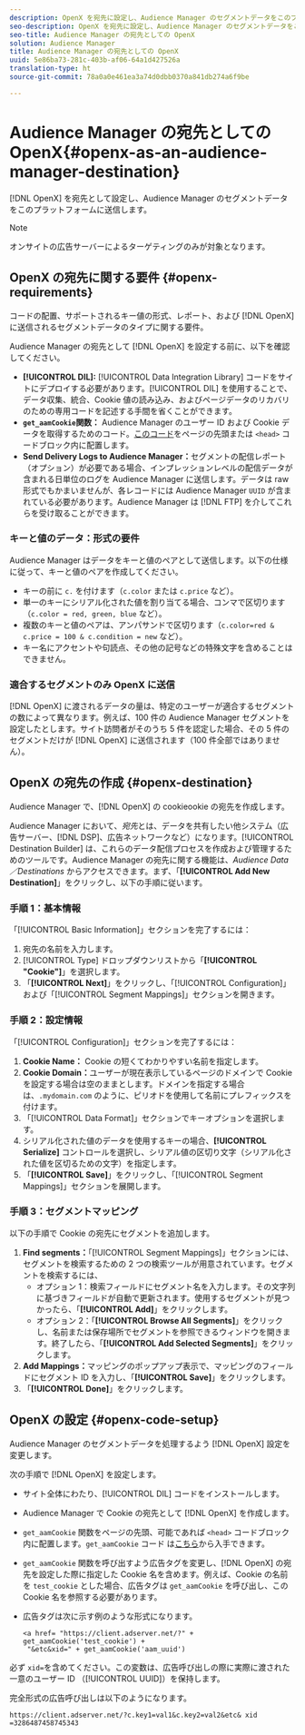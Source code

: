 ```yaml
---
description: OpenX を宛先に設定し、Audience Manager のセグメントデータをこのプラットフォームに送信します。
seo-description: OpenX を宛先に設定し、Audience Manager のセグメントデータをこのプラットフォームに送信します。
seo-title: Audience Manager の宛先としての OpenX
solution: Audience Manager
title: Audience Manager の宛先としての OpenX
uuid: 5e86ba73-281c-403b-af06-64a1d427526a
translation-type: ht
source-git-commit: 78a0a0e461ea3a74d0dbb0370a841db274a6f9be

---
```



# Audience Manager の宛先としての OpenX{#openx-as-an-audience-manager-destination}

[!DNL OpenX] を宛先として設定し、Audience Manager のセグメントデータをこのプラットフォームに送信します。

>[!NOTE]
>
>オンサイトの広告サーバーによるターゲティングのみが対象となります。

## OpenX の宛先に関する要件 {#openx-requirements}

コードの配置、サポートされるキー値の形式、レポート、および [!DNL OpenX] に送信されるセグメントデータのタイプに関する要件。

<!-- aam-openx-requirements.xml -->

Audience Manager の宛先として [!DNL OpenX] を設定する前に、以下を確認してください。

* **[!UICONTROL DIL]:** [!UICONTROL Data Integration Library] コードをサイトにデプロイする必要があります。[!UICONTROL DIL] を使用することで、データ収集、統合、Cookie 値の読み込み、およびページデータのリカバリのための専用コードを記述する手間を省くことができます。
* **`get_aamCookie`関数：** Audience Manager のユーザー ID および Cookie データを取得するためのコード。[このコード](../../features/destinations/get-aam-cookie-code.md)をページの先頭または `<head>` コードブロック内に配置します。
* **Send Delivery Logs to Audience Manager：**&#x200B;セグメントの配信レポート（オプション）が必要である場合、インプレッションレベルの配信データが含まれる日単位のログを Audience Manager に送信します。データは raw 形式でもかまいませんが、各レコードには Audience Manager `UUID` が含まれている必要があります。Audience Manager は [!DNL FTP] を介してこれらを受け取ることができます。

### キーと値のデータ：形式の要件

Audience Manager はデータをキーと値のペアとして送信します。以下の仕様に従って、キーと値のペアを作成してください。

* キーの前に `c.` を付けます（`c.color` または `c.price` など）。
* 単一のキーにシリアル化された値を割り当てる場合、コンマで区切ります（`c.color = red, green, blue` など）。
* 複数のキーと値のペアは、アンパサンドで区切ります（`c.color=red & c.price = 100 & c.condition = new` など）。
* キー名にアクセントや句読点、その他の記号などの特殊文字を含めることはできません。

### 適合するセグメントのみ OpenX に送信

[!DNL OpenX] に渡されるデータの量は、特定のユーザーが適合するセグメントの数によって異なります。例えば、100 件の Audience Manager セグメントを設定したとします。サイト訪問者がそのうち 5 件を認定した場合、その 5 件のセグメントだけが [!DNL OpenX] に送信されます（100 件全部ではありません）。

## OpenX の宛先の作成 {#openx-destination}

Audience Manager で、[!DNL OpenX] の cookieookie の宛先を作成します。

<!-- aam-openx-destination.xml -->

Audience Manager において、*宛先*&#x200B;とは、データを共有したい他システム（広告サーバー、[!DNL DSP]、広告ネットワークなど）になります。[!UICONTROL Destination Builder] は、これらのデータ配信プロセスを作成および管理するためのツールです。Audience Manager の宛先に関する機能は、*Audience Data／Destinations* からアクセスできます。まず、「**[!UICONTROL Add New Destination]**」をクリックし、以下の手順に従います。

### 手順 1：基本情報

「[!UICONTROL Basic Information]」セクションを完了するには：

1. 宛先の名前を入力します。
1. [!UICONTROL Type] ドロップダウンリストから「**[!UICONTROL "Cookie"]**」を選択します。
1. 「**[!UICONTROL Next]**」をクリックし、「[!UICONTROL Configuration]」および「[!UICONTROL Segment Mappings]」セクションを開きます。

### 手順 2：設定情報

「[!UICONTROL Configuration]」セクションを完了するには：

1. **Cookie Name：** Cookie の短くてわかりやすい名前を指定します。
1. **Cookie Domain：**&#x200B;ユーザーが現在表示しているページのドメインで Cookie を設定する場合は空のままとします。ドメインを指定する場合は、`.mydomain.com` のように、ピリオドを使用して名前にプレフィックスを付けます。
1. 「[!UICONTROL Data Format]」セクションでキーオプションを選択します。
1. シリアル化された値のデータを使用するキーの場合、**[!UICONTROL Serialize]** コントロールを選択し、シリアル値の区切り文字（シリアル化された値を区切るための文字）を指定します。
1. 「**[!UICONTROL Save]**」をクリックし、「[!UICONTROL Segment Mappings]」セクションを展開します。

### 手順 3：セグメントマッピング

以下の手順で Cookie の宛先にセグメントを追加します。

1. **Find segments：**「[!UICONTROL Segment Mappings]」セクションには、セグメントを検索するための 2 つの検索ツールが用意されています。セグメントを検索するには、
   * オプション 1：検索フィールドにセグメント名を入力します。その文字列に基づきフィールドが自動で更新されます。使用するセグメントが見つかったら、「**[!UICONTROL Add]**」をクリックします。
   * オプション 2：「**[!UICONTROL Browse All Segments]**」をクリックし、名前または保存場所でセグメントを参照できるウィンドウを開きます。終了したら、「**[!UICONTROL Add Selected Segments]**」をクリックします。
1. **Add Mappings：**&#x200B;マッピングのポップアップ表示で、マッピングのフィールドにセグメント ID を入力し、「**[!UICONTROL Save]**」をクリックします。
1. 「**[!UICONTROL Done]**」をクリックします。

## OpenX の設定 {#openx-code-setup}

Audience Manager のセグメントデータを処理するよう [!DNL OpenX] 設定を変更します。

<!-- aam-openx-code.xml -->

次の手順で [!DNL OpenX] を設定します。

* サイト全体にわたり、[!UICONTROL DIL] コードをインストールします。
* Audience Manager で Cookie の宛先として [!DNL OpenX] を作成します。
* `get_aamCookie` 関数をページの先頭、可能であれば `<head>` コードブロック内に配置します。`get_aamCookie` コード は[こちら](../../features/destinations/get-aam-cookie-code.md)から入手できます。
* `get_aamCookie` 関数を呼び出すよう広告タグを変更し、[!DNL OpenX] の宛先を設定した際に指定した Cookie 名を含めます。例えば、Cookie の名前を `test_cookie` とした場合、広告タグは `get_aamCookie` を呼び出し、この Cookie 名を参照する必要があります。
* 広告タグは次に示す例のような形式になります。

   ```
   <a href= "https://client.adserver.net/?" + get_aamCookie('test_cookie') +
    "&etc&xid=" + get_aamCookie('aam_uuid')
   ```

必ず `xid=`を含めてください。この変数は、広告呼び出しの際に実際に渡された一意のユーザー ID （[!UICONTROL UUID]）を保持します。

完全形式の広告呼び出しは以下のようになります。

```
https://client.adserver.net/?c.key1=val1&c.key2=val2&etc& xid =3286487458745343
```
